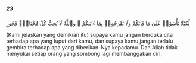 ##### 23

<span class="ayah">لِّكَيْلَا تَأْسَوْا۟ عَلَىٰ مَا فَاتَكُمْ وَلَا تَفْرَحُوا۟ بِمَآ ءَاتَىٰكُمْ ۗ وَٱللَّهُ لَا يُحِبُّ كُلَّ مُخْتَالٍۢ فَخُورٍ</span>

<span class="ayah_translation">(Kami jelaskan yang demikian itu) supaya kamu jangan berduka cita terhadap apa yang luput dari kamu, dan supaya kamu jangan terlalu gembira terhadap apa yang diberikan-Nya kepadamu. Dan Allah tidak menyukai setiap orang yang sombong lagi membanggakan diri,</span>
